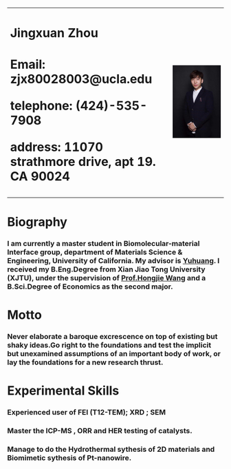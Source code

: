 <table bolder="0">
  <tr>
    <td width="75%">
      <h1>Jingxuan Zhou<h1/>
      <p><b>Email: zjx80028003@ucla.edu</b></p>
      <p><b>telephone: (424)-535-7908</b></p> 
      <p><b>address: 11070 strathmore drive, apt 19. CA 90024</b></p> 
    </td>
    <td width="25%">
      <img src="/zhaopian.jpg" width="100%"> 
    </td>
  </tr>
</table>





# **Biography**
### I am currently a master student in Biomolecular-material Interface group, department of Materials Science & Engineering, University of California. My advisor is [Yuhuang](http://yhuang.seas.ucla.edu/Research/). I received my B.Eng.Degree from Xian Jiao Tong University (XJTU), under the supervision of [Prof.Hongjie Wang](http://mse-en.xjtu.edu.cn/en/people_show.php?id=4388) and a B.Sci.Degree of Economics as the second major.

# Motto
### Never elaborate a baroque excrescence on top of existing but shaky ideas.Go right to the foundations and test the implicit but unexamined assumptions of an important body of work, or lay the foundations for a new research thrust.

# Experimental Skills
### Experienced user of FEI (T12-TEM); XRD ; SEM
### Master the ICP-MS , ORR and HER testing of catalysts.
### Manage to do the Hydrothermal sythesis of 2D materials and Biomimetic sythesis of Pt-nanowire.

